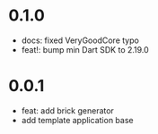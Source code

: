 # 0.1.0

- docs: fixed VeryGoodCore typo
- feat!: bump min Dart SDK to 2.19.0

# 0.0.1

- feat: add brick generator
- add template application base
